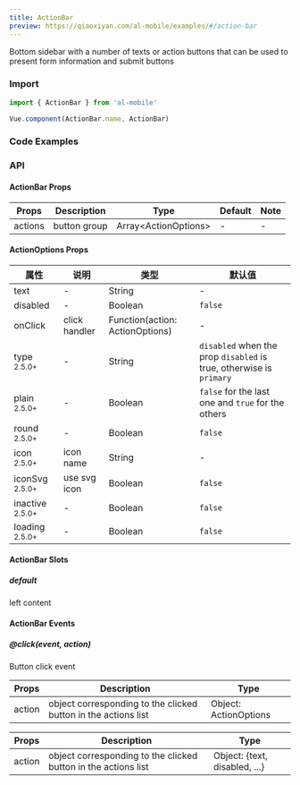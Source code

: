 ```yaml
---
title: ActionBar
preview: https://qiaoxiyan.com/al-mobile/examples/#/action-bar
---
```


Bottom sidebar with a number of texts or action buttons that can be used to present form information and submit buttons

### Import

```javascript
import { ActionBar } from 'al-mobile'

Vue.component(ActionBar.name, ActionBar)
```

### Code Examples
<!-- DEMO -->


### API

#### ActionBar Props
|Props | Description | Type | Default | Note|
|----|-----|------|------|------|
|actions|button group|Array\<ActionOptions\>|-|-|

#### ActionOptions Props

|属性 | 说明 | 类型 | 默认值|
|----|-----|------|------|
|text|-|String|-|
|disabled|-|Boolean|`false`|
|onClick|click handler|Function(action: ActionOptions)|-|
|type <sup class="version-after">2.5.0+</sup>|-|String|`disabled` when the prop `disabled` is true, otherwise is `primary`|
|plain <sup class="version-after">2.5.0+</sup>|-|Boolean|`false` for the last one and `true` for the others|
|round <sup class="version-after">2.5.0+</sup>|-|Boolean|`false`|
|icon <sup class="version-after">2.5.0+</sup>|icon name|String|-|
|iconSvg <sup class="version-after">2.5.0+</sup>|use svg icon|Boolean|`false`|
|inactive <sup class="version-after">2.5.0+</sup>|-|Boolean|`false`|
|loading <sup class="version-after">2.5.0+</sup>|-|Boolean|`false`|

#### ActionBar Slots

##### default
left content

#### ActionBar Events

##### @click(event, action)
Button click event

|Props | Description | Type |
|----|-----|------|
|action|object corresponding to the clicked button in the actions list|Object: ActionOptions|


|Props | Description | Type |
|----|-----|------|
|action|object corresponding to the clicked button in the actions list|Object: {text, disabled, ...}|
